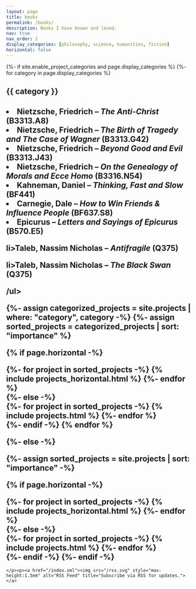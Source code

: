 ```yaml
---
layout: page
title: books
permalink: /books/
description: Books I have known and loved.
nav: true
nav_order: 2
display_categories: [philosophy, science, humanities, fiction]
horizontal: false
---
```


<!-- pages/projects.md -->
<div class="projects">
{%- if site.enable_project_categories and page.display_categories %}
  <!-- Display categorized projects -->
  {%- for category in page.display_categories %}
  <h2 class="category">{{ category }}</h2>
  <ul class="booklist">

</ul>
<h2 id="Philosophy, Psychology</h2>
<ul class="booklist">

<li>Nietzsche, Friedrich – <dfn>The Anti-Christ</dfn> <span class="loc">(B3313.A8)</span></li>

<li>Nietzsche, Friedrich – <dfn>The Birth of Tragedy and The Case of Wagner</dfn> <span class="loc">(B3313.G42)</span></li>

<li>Nietzsche, Friedrich – <dfn>Beyond Good and Evil</dfn> <span class="loc">(B3313.J43)</span></li>

<li>Nietzsche, Friedrich – <dfn>On the Genealogy of Morals and Ecce Homo</dfn> <span class="loc">(B3316.N54)</span></li>

<li>Kahneman, Daniel – <dfn>Thinking, Fast and Slow</dfn> <span class="loc">(BF441)</span>

<li>Carnegie, Dale – <dfn>How to Win Friends &amp; Influence People</dfn> <span class="loc">(BF637.S8)</span></li>

<li>Epicurus – <dfn>Letters and Sayings of Epicurus</dfn> <span class="loc">(B570.E5)</span></li>

li>Taleb, Nassim Nicholas – <dfn>Antifragile</dfn> <span class="loc">(Q375)</span></li>

li>Taleb, Nassim Nicholas – <dfn>The Black Swan</dfn> <span class="loc">(Q375)</span></li>

/ul>

  {%- assign categorized_projects = site.projects | where: "category", category -%}
  {%- assign sorted_projects = categorized_projects | sort: "importance" %}
  <!-- Generate cards for each project -->
  {% if page.horizontal -%}
  <div class="container">
    <div class="row row-cols-2">
    {%- for project in sorted_projects -%}
      {% include projects_horizontal.html %}
    {%- endfor %}
    </div>
  </div>
  {%- else -%}
  <div class="grid">
    {%- for project in sorted_projects -%}
      {% include projects.html %}
    {%- endfor %}
  </div>
  {%- endif -%}
  {% endfor %}

{%- else -%}
<!-- Display projects without categories -->
  {%- assign sorted_projects = site.projects | sort: "importance" -%}
  <!-- Generate cards for each project -->
  {% if page.horizontal -%}
  <div class="container">
    <div class="row row-cols-2">
    {%- for project in sorted_projects -%}
      {% include projects_horizontal.html %}
    {%- endfor %}
    </div>
  </div>
  {%- else -%}
  <div class="grid">
    {%- for project in sorted_projects -%}
      {% include projects.html %}
    {%- endfor %}
  </div>
  {%- endif -%}
{%- endif -%}
</div>

<!-- <!DOCTYPE html>
<!-- <html lang="en"><head>
<!-- 	<title>My Personal Library | Luke's Webpage</title>
<!-- 	<link rel="canonical" href="https://juiceshaman.github.io">
<!-- 	<link rel="alternate" type="application/rss+xml" title="Mario's Webpage RSS" href="/index.xml">
<!-- 	<link rel="stylesheet" type="text/css" href="/style.css">
<!-- 	<link rel="icon" href="/favicon.ico">
<!-- 	<meta name="description" content="This is a list of the books in my personal library. If you have any questions or want me to review any of them, email me (!!email!!).
<!-- I haven't read every book here, nor do I own all the books I've read or like. I also don't necessarily like all the books I own.

	<meta name="keywords" content="personal, science, tradition, lifestyle, philosophy">
	<meta name="viewport" content="width=device-width, initial-scale=1">
	<meta name="robots" content="index, follow">
	<meta charset="utf-8">
</head>
<body>
<main>
<a href="/"><header>
	<h1 id="tag_My Personal Library">My Personal Library</h1>
</header></a>
<article>

h2 id="another topic">QA: Topic</h2>
ul class="booklist">

<ul class="booklist">

</ul>
<h2 id="books-as-of-yet-unsorted">Books as of yet unsorted</h2>
<ul class="booklist">


</ul>
<div style="clear:both" class="taglist">Read related articles:<br><a id="tag_personal" href="https://juiceshaman.github.io/tags/personal">Personal</a> · <a id="tag_science" href="https://juiceshaman.github.io/tags/science">Science</a> · <a id="tag_philosophy" href="https://juiceshaman.github.io/tags/philosophy">Philosophy</a></div>
<br clear="both">
</article>
</main>
<footer>
	<a href="</a>

	<p>
<!--	<img class="lw" src="/pix/btc.svg">Bitcoin (<a href="/pix/btc-logo.png">QR</a>): wallet ID </code>
	<br>
	<img class="lw" src="/pix/xmr.svg">Monero (<a href="/pix/xmr-logo.png">QR</a>): <code class="crypto">monero wallet id> -->
	</p><p><a href="/index.xml"><img src="/rss.svg" style="max-height:1.5em" alt="RSS Feed" title="Subscribe via RSS for updates."></a>
</p></footer>


</body></html>
